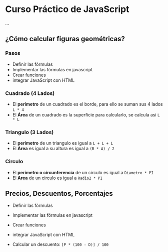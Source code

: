 # Curso Práctico de JavaScript

...

## ¿Cómo calcular figuras geométricas?

### Pasos

- Definir las fórmulas
- Implementar las fórmulas en javascript
- Crear funciones
- integrar JavaScript con HTML

### Cuadrado (4 Lados)
- El **perímetro** de un cuadrado es el borde, para ello se suman sus 4 lados `L * 4`
- El **Área** de un cuadrado es la superficie para calcularlo, se calcula asi `L * L`

### Triangulo (3 Lados)
- El **perímetro** de un triangulo es igual a `L + L + L`
- El **Àrea** es igual a su altura es igual a `(B * A) / 2` 

### Circulo
- El **perímetro o circunferencia** de un circulo es igual a `Diametro * PI`
- El **Area** de un circulo es igual a `Radio2 * PI`

## Precios, Descuentos, Porcentajes

- Definir las fórmulas
- Implementar las fórmulas en javascript
- Crear funciones
- integrar JavaScript con HTML

- Calcular un descuento: `[P * (100 - D)] / 100`